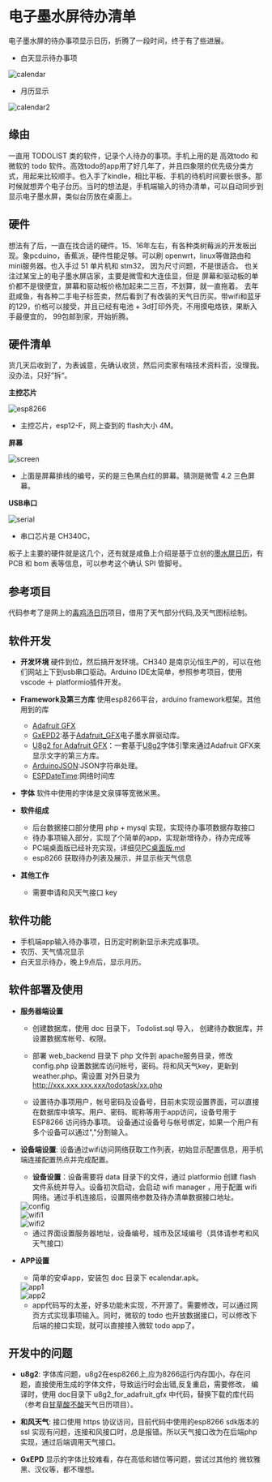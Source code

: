 # 电子墨水屏待办清单
电子墨水屏的待办事项显示日历，折腾了一段时间，终于有了些进展。

- 白天显示待办事项

<img src="image/calendar.png" alt="calendar" />

- 月历显示

<img src="image/calendar2.png" alt="calendar2" />


## 缘由
一直用 TODOLIST 类的软件，记录个人待办的事项。手机上用的是 高效todo 和 微软的 todo 软件。高效todo的app用了好几年了，并且四象限的优先级分类方式，用起来比较顺手。也入手了kindle，相比平板、手机的待机时间要长很多。那时候就想弄个电子台历。当时的想法是，手机端输入的待办清单，可以自动同步到显示电子墨水屏，类似台历放在桌面上。

## 硬件
想法有了后，一直在找合适的硬件。15、16年左右，有各种类树莓派的开发板出现。象pcduino，香蕉派，硬件性能足够。可以刷 openwrt，linux等做路由和mini服务器。也入手过 51 单片机和 stm32， 因为尺寸问题，不是很适合。
也关注过某宝上的电子墨水屏店家，主要是微雪和大连佳显，但是 屏幕和驱动板的单价都不是很便宜，屏幕和驱动板价格加起来二三百，不划算，就一直拖着。
去年逛咸鱼，有各种二手电子标签卖，然后看到了有改装的天气日历买。带wifi和蓝牙的129，价格可以接受，并且已经有电池 + 3d打印外壳，不用摸电烙铁，果断入手最便宜的， 99包邮到家，开始折腾。

## 硬件清单
货几天后收到了，为表诚意，先确认收货，然后问卖家有啥技术资料否，没理我。没办法，只好”拆“。

**主控芯片**

<img src="image/esp8266.png" alt="esp8266" /> 

* 主控芯片，esp12-F，网上查到的 flash大小 4M。

**屏幕**

<img src="image/screen.png" alt="screen" />

* 上面是屏幕排线的编号，买的是三色黑白红的屏幕。猜测是微雪 4.2 三色屏幕。

**USB串口**

<img src="image/serial.png" alt="serial" />

* 串口芯片是 CH340C，

板子上主要的硬件就是这几个，还有就是咸鱼上介绍是基于立创的[墨水屏日历](https://oshwhub.com/duck/4-2-cun-mo-shui-ping-ri-li)，有PCB 和 bom 表等信息，可以参考这个确认 SPI 管脚号。

## 参考项目
代码参考了是网上的[毒鸡汤日历](https://github.com/breakstring/eInkCalendarOfToxicSoul)项目，借用了天气部分代码,及天气图标绘制。

## 软件开发

* **开发环境** 硬件到位，然后搞开发环境。CH340 是南京沁恒生产的，可以在他们网站上下到usb串口驱动。Arduino IDE太简单，参照参考项目，使用vscode ＋ platformio插件开发。

* **Framework及第三方库** 使用esp8266平台，arduino framework框架。其他用到的库
    - [Adafruit GFX](https://github.com/adafruit/Adafruit-GFX-Library)
    - [GxEPD2](https://github.com/ZinggJM/GxEPD2):基于[Adafruit_GFX](https://github.com/adafruit/Adafruit-GFX-Library)电子墨水屏驱动库。
    - [U8g2 for Adafruit GFX](https://github.com/olikraus/U8g2_for_Adafruit_GFX)：一套基于[U8g2](https://github.com/olikraus/U8g2)字体引擎来通过Adafruit GFX来显示文字的第三方库。
    - [ArduinoJSON](https://arduinojson.org/):JSON字符串处理。
    - [ESPDateTime](https://github.com/mcxiaoke/ESPDateTime):网络时间库
* **字体** 软件中使用的字体是文泉驿等宽微米黑。

* **软件组成**
    - 后台数据接口部分使用 php + mysql 实现，实现待办事项数据存取接口
    - 待办事项输入部分，实现了个简单的app，实现新增待办，待办完成等
    - PC端桌面版已经补充实现，详细见[PC桌面版.md](./PC桌面版.md)
    - esp8266 获取待办列表及展示，并显示些天气信息

* **其他工作** 
    - 需要申请和风天气接口 key

## 软件功能
* 手机端app输入待办事项，日历定时刷新显示未完成事项。
* 农历、天气情况显示
* 白天显示待办，晚上9点后，显示月历。

## 软件部署及使用

* **服务器端设置**
    - 创建数据库，使用 doc 目录下， Todolist.sql 导入， 创建待办数据库，并设置数据库帐号、权限。

    - 部署 web_backend 目录下 php 文件到 apache服务目录，修改 config.php 设置数据库访问帐号，密码。将和风天气key，更新到weather.php。需设置 对外目录为 http://xxx.xxx.xxx.xxx/todotask/xx.php

    - 设置待办事项用户，帐号密码及设备号，目前未实现设置界面，可以直接在数据库中填写。用户、密码、昵称等用于app访问，设备号用于 ESP8266 访问待办事项。 设备通过设备号与帐号绑定，如果一个用户有多个设备可以通过","分割输入。

* **设备端设置**: 设备通过wifi访问网络获取工作列表，初始显示配置信息，用手机端连接配置热点并完成配置。
    - **设备设置**：设备需要将 data 目录下的文件，通过 platformio 创建 flash 文件系统并导入。设备初次启动，会启动 wifi manager ，用于配置 wifi 网络。通过手机连接后，设置网络参数及待办清单数据接口地址。
    
    <img src="image/config.png" alt="config" />
    <br/>
    <img src="image/wifi1.png" alt="wifi1" />
    <br />
    <img src="image/wifi2.png" alt="wifi2" />

    - 通过界面设置服务器地址，设备编号，城市及区域编号（具体请参考和风天气接口）

* **APP设置**
    - 简单的安卓app，安装包 doc 目录下 ecalendar.apk。
    
    <img src="image/app1.png" alt="app1" />
    <br/>
    <img src="image/app2.png" alt="app2" />

    - app代码写的太差，好多功能未实现，不开源了。需要修改，可以通过网页方式实现事项输入。同时，微软的 todo 也开放数据接口，可以修改下后端的接口实现，就可以直接接入微软 todo app了。 

## 开发中的问题
* **u8g2**: 字体库问题，u8g2在esp8266上,应为8266运行内存国小，存在问题，直接使用生成的字体文件，导致运行时会出错,反复重启，需要修改， 编译时，使用 doc目录下 u8g2_for_adafruit_gfx 中代码，替换下载的库代码（参考自[甘草酸不酸](https://gitee.com/Lichengjiez/weather-ink-screen)天气日历项目）。

* **和风天气**: 接口使用 https 协议访问，目前代码中使用的esp8266 sdk版本的 ssl 实现有问题，连接和风接口时，总是报错。所以天气接口改为在后端php实现，通过后端调用天气接口。

* **GxEPD** 显示的字体比较难看，存在高低和错位等问题，尝试过其他的 微软雅黑、汉仪等，都不理想。


